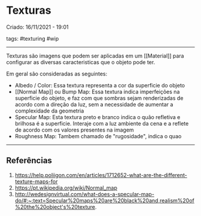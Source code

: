 # Texturas
Criado: 16/11/2021 - 19:01

tags: #texturing #wip 

---

Texturas são imagens que podem ser aplicadas em um [[Material]] para configurar as diversas caracteristicas que o objeto pode ter.

Em geral são consideradas as seguintes:
- Albedo / Color: Essa textura representa a cor da superficie do objeto
- [[Normal Map]] ou Bump Map: Essa textura indica imperfeições na superficie do objeto, e faz com que sombras sejam renderizadas de acordo com a direção da luz, sem a necessidade de aumentar a complexidade da geometria
- Specular Map: Esta textura preto e branco indica o quão refletiva e brilhosa é a superficie. Interaje com a luz ambiente da cena e a reflete de acordo com os valores presentes na imagem
- Roughness Map: Tambem chamado de "rugosidade", indica o quao 

---
## Referências
1. https://help.poliigon.com/en/articles/1712652-what-are-the-different-texture-maps-for
2. https://pt.wikipedia.org/wiki/Normal_map
3. http://wedesignvirtual.com/what-does-a-specular-map-do/#:~:text=Specular%20maps%20are%20black%20and,realism%20of%20the%20object's%20texture.